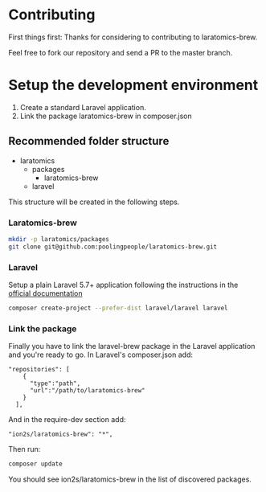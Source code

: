 # Contributing

First things first: Thanks for considering to contributing to laratomics-brew.

Feel free to fork our repository and send a PR to the master branch.

# Setup the development environment

1. Create a standard Laravel application.
2. Link the package laratomics-brew in composer.json

## Recommended folder structure
* laratomics
    * packages
        * laratomics-brew
    * laravel

This structure will be created in the following steps.

### Laratomics-brew
```bash
mkdir -p laratomics/packages
git clone git@github.com:poolingpeople/laratomics-brew.git
```

### Laravel
Setup a plain Laravel 5.7+ application following the instructions in the [official documentation](https://laravel.com/docs/5.7/installation#installing-laravel)
```bash
composer create-project --prefer-dist laravel/laravel laravel
```

### Link the package
Finally you have to link the laravel-brew package in the Laravel application and you're ready to go.
In Laravel's composer.json add:
```
"repositories": [
    {
      "type":"path",
      "url":"/path/to/laratomics-brew"
    }
  ],
```
And in the require-dev section add:
```
"ion2s/laratomics-brew": "*",
```

Then run:
```bash
composer update
```
You should see ion2s/laratomics-brew in the list of discovered packages.
